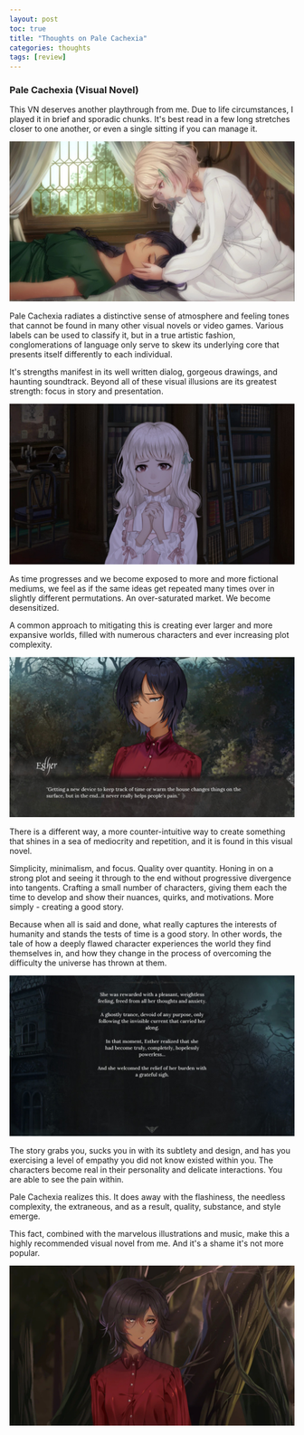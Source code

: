 ```yaml
---
layout: post
toc: true
title: "Thoughts on Pale Cachexia"
categories: thoughts
tags: [review]
---
```


### Pale Cachexia (Visual Novel)

This VN deserves another playthrough from me. Due to life circumstances, I played it in brief and sporadic chunks. It's best read in a few long stretches closer to one another, or even a single sitting if you can manage it.


<p align="center">
  <img src="/img/pale_cachexia_review/pale_c1.jpg" />
</p>

Pale Cachexia radiates a distinctive sense of atmosphere and feeling tones that cannot be found in many other visual novels or video games. Various labels can be used to classify it, but in a true artistic fashion, conglomerations of language only serve to skew its underlying core that presents itself differently to each individual.

It's strengths manifest in its well written dialog, gorgeous drawings, and haunting soundtrack. Beyond all of these visual illusions are its greatest strength: focus in story and presentation.

<p align="center">
  <img src="/img/pale_cachexia_review/pale_c3.jpg" />
</p>

As time progresses and we become exposed to more and more fictional mediums, we feel as if the same ideas get repeated many times over in slightly different permutations. An over-saturated market. We become desensitized.

A common approach to mitigating this is creating ever larger and more expansive worlds, filled with numerous characters and ever increasing plot complexity.

<p align="center">
  <img src="/img/pale_cachexia_review/pale_c2.jpg" />
</p>

There is a different way, a more counter-intuitive way to create something that shines in a sea of mediocrity and repetition, and it is found in this visual novel.

Simplicity, minimalism, and focus. Quality over quantity. Honing in on a strong plot and seeing it through to the end without progressive divergence into tangents. Crafting a small number of characters, giving them each the time to develop and show their nuances, quirks, and motivations. More simply - creating a good story.

Because when all is said and done, what really captures the interests of humanity and stands the tests of time is a good story. In other words, the tale of how a deeply flawed character experiences the world they find themselves in, and how they change in the process of overcoming the difficulty the universe has thrown at them.

<p align="center">
  <img src="/img/pale_cachexia_review/pale_c5.jpg" />
</p>

The story grabs you, sucks you in with its subtlety and design, and has you exercising a level of empathy you did not know existed within you. The characters become real in their personality and delicate interactions. You are able to see the pain within.

Pale Cachexia realizes this. It does away with the flashiness, the needless complexity, the extraneous, and as a result, quality, substance, and style emerge.

This fact, combined with the marvelous illustrations and music, make this a highly recommended visual novel from me. And it's a shame it's not more popular.

<p align="center">
  <img src="/img/pale_cachexia_review/pale_c4.jpg" />
</p>
